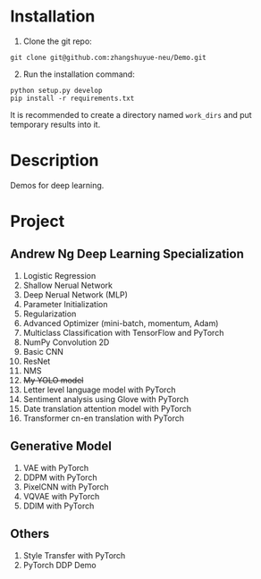 # Installation

1. Clone the git repo:

```shell
git clone git@github.com:zhangshuyue-neu/Demo.git
```

2. Run the installation command:

```shell
python setup.py develop
pip install -r requirements.txt
```

It is recommended to create a directory named `work_dirs` and put temporary results into it.

# Description

Demos for deep learning.

# Project

## Andrew Ng Deep Learning Specialization

01. Logistic Regression
02. Shallow Nerual Network
03. Deep Nerual Network (MLP)
04. Parameter Initialization
05. Regularization
06. Advanced Optimizer (mini-batch, momentum, Adam)
07. Multiclass Classification with TensorFlow and PyTorch
08. NumPy Convolution 2D
09. Basic CNN
10. ResNet
11. NMS
12. ~~My YOLO model~~
13. Letter level language model with PyTorch
14. Sentiment analysis using Glove with PyTorch
15. Date translation attention model with PyTorch
16. Transformer cn-en translation with PyTorch

## Generative Model

1. VAE with PyTorch
2. DDPM with PyTorch
3. PixelCNN with PyTorch
4. VQVAE with PyTorch
5. DDIM with PyTorch

## Others

1. Style Transfer with PyTorch
2. PyTorch DDP Demo
